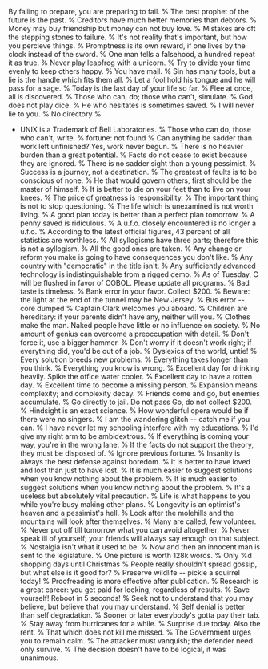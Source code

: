 By failing to prepare, you are preparing to fail.
%
The best prophet of the future is the past.
%
Creditors have much better memories than debtors.
%
Money may buy friendship but money can not buy love.
%
Mistakes are oft the stepping stones to failure.
%
It's not reality that's important, but how you percieve things.
%
Promptness is its own reward, if one lives by the clock instead of the sword.
%
One man tells a falsehood, a hundred repeat it as true.
%
Never play leapfrog with a unicorn.
%
Try to divide your time evenly to keep others happy.
%
You have mail.
%
Sin has many tools, but a lie is the handle which fits them all.
%
Let a fool hold his tongue and he will pass for a sage.
%
Today is the last day of your life so far.
%
Flee at once, all is discovered.
%
Those who can, do; those who can't, simulate.
%
God does not play dice.
%
He who hesitates is sometimes saved.
%
I will never lie to you.
%
No directory
%
* UNIX is a Trademark of Bell Laboratories.
%
Those who can do, those who can't, write.
%
fortune: not found
%
Can anything be sadder than work left unfinished?  Yes, work never begun.
%
There is no heavier burden than a great potential.
%
Facts do not cease to exist because they are ignored.
%
There is no sadder sight than a young pessimist.
%
Success is a journey, not a destination.
%
The greatest of faults is to be conscious of none.
%
He that would govern others, first should be the master of himself.
%
It is better to die on your feet than to live on your knees.
%
The price of greatness is responsibility.
%
The important thing is not to stop questioning.
%
The life which is unexamined is not worth living.
%
A good plan today is better than a perfect plan tomorrow.
%
A penny saved is ridiculous.
%
A u.f.o. closely encountered is no longer a u.f.o.
%
According to the latest official figures, 43 percent of all statistics are worthless.
%
All syllogisms have three parts; therefore this is not a syllogism.
%
All the good ones are taken.
%
Any change or reform you make is going to have consequences you don't like.
%
Any country with "democratic" in the title isn't.
%
Any sufficiently advanced technology is indistinguishable from a rigged demo.
%
As of Tuesday, C will be flushed in favor of COBOL. Please update all programs.
%
Bad taste is timeless.
%
Bank error in your favor. Collect $200.
%
Beware: the light at the end of the tunnel may be New Jersey.
%
Bus error -- core dumped
%
Captain Clark welcomes you aboard.
%
Children are hereditary: if your parents didn't have any, neither will you.
%
Clothes make the man.  Naked people have little or no influence on society.
%
No amount of genius can overcome a preoccupation with detail.
%
Don't force it, use a bigger hammer.
%
Don't worry if it doesn't work right; if everything did, you'd be out of a job.
%
Dyslexics of the world, untie!
%
Every solution breeds new problems.
%
Everything takes longer than you think.
%
Everything you know is wrong.
%
Excellent day for drinking heavily.  Spike the office water cooler.
%
Excellent day to have a rotten day.
%
Excellent time to become a missing person.
%
Expansion means complexity; and complexity decay.
%
Friends come and go, but enemies accumulate.
%
Go directly to jail. Do not pass Go, do not collect $200.
%
Hindsight is an exact science.
%
How wonderful opera would be if there were no singers.
%
I am the wandering glitch -- catch me if you can.
%
I have never let my schooling interfere with my educations.
%
I'd give my right arm to be ambidextrous.
%
If everything is coming your way, you're in the wrong lane.
%
If the facts do not support the theory, they must be disposed of.
%
Ignore previous fortune.
%
Insanity is always the best defense against boredom.
%
It is better to have loved and lost than just to have lost.
%
It is much easier to suggest solutions when you know nothing about the problem.
%
It is much easier to suggest solutions when you know nothing about the problem.
%
It's a useless but absolutely vital precaution.
%
Life is what happens to you while you're busy making other plans.
%
Longevity is an optimist's heaven and a pessimist's hell.
%
Look after the molehills and the mountains will look after themselves.
%
Many are called, few volunteer.
%
Never put off till tomorrow what you can avoid altogether.
%
Never speak ill of yourself; your friends will always say enough on that subject.
%
Nostalgia isn't what it used to be.
%
Now and then an innocent man is sent to the legislature.
%
One picture is worth 128k words.
%
Only %d shopping days until Christmas
%
People really shouldn't spread gossip, but what else is it good for?
%
Preserve wildlife -- pickle a squirrel today!
%
Proofreading is more effective after publication.
%
Research is a great career: you get paid for looking, regardless of results.
%
Save yourself! Reboot in 5 seconds!
%
Seek not to understand that you may believe, but believe that you may understand.
%
Self denial is better than self degradation.
%
Sooner or later everybody's gotta pay their tab.
%
Stay away from hurricanes for a while.
%
Surprise due today. Also the rent.
%
That which does not kill me missed.
%
The Government urges you to remain calm.
%
The attacker must vanquish; the defender need only survive.
%
The decision doesn't have to be logical, it was unanimous.